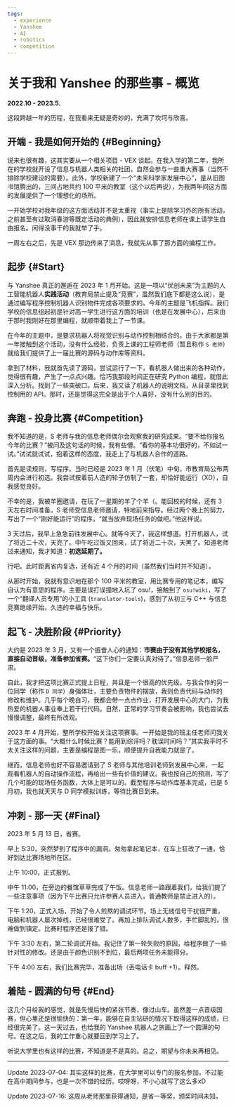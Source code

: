 ```yaml
---
tags:
  - experience
  - Yanshee
  - AI
  - robotics
  - competition
---
```


# 关于我和 Yanshee 的那些事 - 概览

**2022.10 - 2023.5.**

这段跨越一年的历程，在我看来无疑是奇妙的，充满了坎坷与欣喜。

## 开端 - 我是如何开始的 {#Beginning}

说来也很有趣，这其实要从一个相关项目 - VEX 谈起。在我入学的第二年，我所在的学校就开设了信息与机器人类相关的社团，自然会参与一些重大赛事（当然不排除学校建设的需要）。此外，学校新建了一个“未来科学家发展中心”，是从旧图书馆腾出的，三间占地共约 100 平米的教室（这个以后再说），为我两年间这方面的发展提供了一个理想化的场所。

一开始学校对我年级的这方面活动并不是太重视（事实上是除学习外的所有活动，之前甚至有过取消春游等既定活动的典例），因此就安排信息老师在课上请学生自由报名。闲得没事干的我就举了手。

一周左右之后，先是 VEX 那边传来了消息，我就先从事了那方面的编程工作。

## 起步 {#Start}

与 Yanshee 真正的邂逅在 2023 年 1 月开始。这是一项以“优创未来”为主题的人工智能机器人**实践活动**（教育局禁止提及“竞赛”，虽然我们底下都是这么说），是通过编写程序控制机器人识别物件完成各项要求的。今年的主题是飞机指挥。我们学校的信息组起初是针对高一学生进行这方面的培训（也是在发展中心），后来由于那时我刚好在那里编程，就顺带着我上了一节课。

在今年的主题中，是要求机器人将视觉识别与动作控制相结合的。由于大家都是第一年接触到这个活动，没有什么经验，负责上课的工程师老师（暂且称作 `S 老师`）就给我们提供了上一届比赛的源码与动作库等资料。

拿到了材料，我就首先读了源码，尝试运行了一下，看机器人做出来的各种动作，觉得很有趣，产生了一点点兴趣。恰巧我那段时间正在研究 Python 编程，就借此深入分析。找到了一些突破口。后来，我又读了机器人的说明文档，从目录里找到控制用的 API。那时，还是觉得这完全是出于个人喜好，没有什么别的目的。

## 奔跑 - 投身比赛 {#Competition}

我不知道的是，S 老师与我的信息老师偶尔会观察我的研究成果。“要不给你报名今年的比赛？”被问及这句话的时候，我有些懵。“看你的基本功很好的，不如试一试。”试试就试试，抱着这样的态度，我走上了与机器人合作的道路。

首先是读规则，写程序。当时已经是 2023 年 1 月（伏笔）中旬，市教育局公布两周内会进行初选。我尝试按着前人造的轮子仿制了一套，却恰好能运行（XD），自我感觉良好。

不幸的是，我被羊圈邀请，在玩了一星期的羊了个羊（。能回校的时候，还有 3 天左右时间准备。S 老师受信息老师邀请，特地前来指导。经过两个晚上的努力，写出了一个“刚好能运行”的程序。“就当放弃现场任务的做吧。”他这样说。

3 天过后，我早上急急前往发展中心。就等今天了，我这样想道。打开机器人，试了将近二十次，天亮了。中午吃过饭又回来，试了将近二十次，天黑了。知道老师过来通知，我才知道：**初选延期了。**

行吧。此时距离省内复选，还有近 4 个月的时间（虽然我们当时并不知道）。

从那时开始，我就有意识地在那个 100 平米的教室，用比赛专用的笔记本，编写自认为有意思的程序。主要是误打误撞地入坑了 osu!，接触到了 `osu!wiki`，写了一个“翻译人员专用”的小工具 (`translator-tools`)，感到了从初三与 C++ 与信息竞赛绝缘开始，久违的幸福与快乐。

## 起飞 - 决胜阶段 {#Priority}

大约是 2023 年 3 月，又有一个振奋人心的通知：**市赛由于没有其他学校报名，直接自动晋级，准备参加省赛。**“这下你们一定要认真对待了。”信息老师一脸严肃。

自此，我才把这项比赛正式提上日程，并且是一个很高的优先级。与我合作的另一位同学（称作 `D 同学`）身强体壮，主要负责物件的摆放，我则负责代码与动作的修改和维护。几乎每个晚自习，我都会带一点点作业，打开发展中心的大门，为我热爱的机器人事业奉上若干行代码。自然，正常的学习节奏会被影响，我也尝试去慢慢调整，最终有所改观。

2023 年 4 月开始，整所学校开始关注这项赛事。一开始是我的班主任老师问我关于这方面的事。“大概什么时候比赛？能用到综评吗？耽误时间吗？”其实我平时不太关注这样的问题，主要是编程是图一乐，顺便提升自我能力就是了。

继而，信息老师也好不容易邀请到了 S 老师与其他培训老师到发展中心来，一起观看机器人的自动操作流程，再给出一些有价值的建议。我也按自己的预测，写了几个可能的现场任务函数，大体上是可以的。截至程序与动作库基本完成，已是 5 月初，我也就天天与 D 同学模拟训练，等待比赛日到来。

## 冲刺 - 那一天 {#Final}

2023 年 5 月 13 日，省赛。

早上 5:30，突然梦到了程序中的漏洞。匆匆拿起笔记本，在车上狂改了一通，恰好到达比赛场地所在区。

上午 10:00，正式报到。

中午 11:00，在旁边的餐馆草草完成了午饭。信息老师一路跟着我们，给我们提了一些注意事项（因为下午比赛只允许参赛人员进入，普通教师是禁止进入的）。

下午 1:20，正式入场，开始了令人煎熬的调试环节。场上无线信号干扰很严重，电脑和机器人屡次掉线，已经很难受了。再加上排队调试人数多，手忙脚乱的，很难做到镇定。比赛时程序还是报了错。

下午 3:30 左右，第二轮调试开始。我记住了第一轮失败的原因，给程序做了一些针对性的修改。还是由于颜色识别不到位，最后两项任务未能得分。

下午 4:00 左右，我们比赛完毕，准备出场（丢电话卡 buff +1）。释然。

## 着陆 - 圆满的句号 {#End}

这几个月给我的感觉，就是先慢后快的紧张节奏，像过山车。虽然差一点晋级国赛，但心里还是很愉快的：第一年，能够在自主钻研的情况下取得这样的成绩，已经很完美了。这一天过去，也给我的 Yanshee 机器人之旅画上了一个圆满的句号。在这之后，我的工作重心就要回到学习上了。

听说大学里也有这样的比赛，不知道是不是真的。总之，期望与你未来再相见。

---

Update 2023-07-04: 其实这样的比赛，在大学里可以专门的报名参加，不过能在高中期间参与，也是一次不错的经历。哎呀呀，不小心就写了这么多xD

Update 2023-07-16: 这周从老师那里获得通知，是省一等奖，颁奖时间未知。
